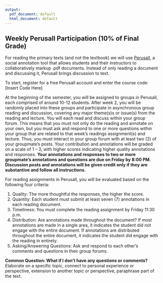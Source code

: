 ```yaml
---
output:
  pdf_document: default
  html_document: default
---
```


## Weekly Perusall Participation (10% of Final Grade)
For reading the primary texts (and not the textbook) we will use [Perusall](https://support.perusall.com/hc/en-us), a social annotation tool that allows students and their instructors to collaboratively markup .pdf documents. Instead of only reading a document and discussing it, Perusall brings discussion to text. 

To start, register for a free Perusall account and enter the course code: [Insert Code Here]

At the beginning of the semester, you will be assigned to groups in Perusall, each comprised of around 10-12 students. After week 2, you will be randomly placed into these groups and participate in asynchronous group reading and discussion, covering any major theme(s)s or issue(s) from the reading and lecture. You will each read and discuss within your group forum. This means that you must not only do the reading and annotate on your own, but you must ask and respond to one or more questions within your group that are related to that week’s readings assignment(s) and lecture. Thus, you must interact in your group forum with at least two (2) of your groupmate’s posts. Your contribution and annotations will be graded on a scale of 1 – 3, with higher scores indicating higher quality annotations and responses. **Your annotations and responses to two or more groupmate’s annotations and questions are due on Friday by 8:00 PM. Discussion posts and annotations will be given credit only if they are substantive and follow all instructions.**

For reading assignments in Perusall, you will be evaluated based on the following four criteria: 

1. Quality: The more thoughtful the responses, the higher the score. 
2. Quantity: Each student must submit at least seven (7) annotations in each reading document.
3. Timeliness: You must complete the reading assignment by Friday 11:30 p.m.
4. Distribution: Are annotations made throughout the document? If most annotations are made in a single area, it indicates the student did not engage with the entire document. If annotations are distributed throughout the entire document, it indicates the student did engage with the reading in entirety. 
5. Asking/Answering Questions: Ask and respond to each other’s comments and questions in their group forums. 

**Common Question: What if I don’t have any questions or comments?** Elaborate on a specific topic, connect to personal experience or perspective, extension to another topic or perspective, paraphrase part of the text.

